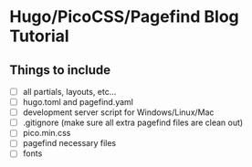 # Hugo/PicoCSS/Pagefind Blog Tutorial

## Things to include
- [ ] all partials, layouts, etc...
- [ ] hugo.toml and pagefind.yaml
- [ ] development server script for Windows/Linux/Mac
- [ ] .gitignore (make sure all extra pagefind files are clean out)
- [ ] pico.min.css
- [ ] pagefind necessary files
- [ ] fonts
